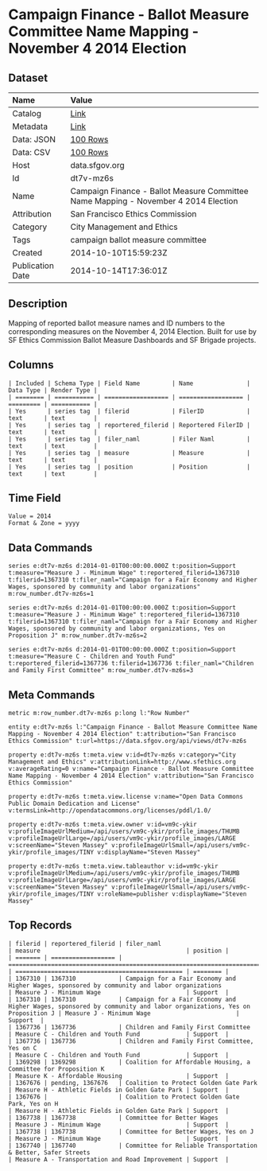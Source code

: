 # Campaign Finance - Ballot Measure Committee Name Mapping - November 4 2014 Election

## Dataset

| Name | Value |
| :--- | :---- |
| Catalog | [Link](https://catalog.data.gov/dataset/campaign-finance-ballot-measure-committee-name-mapping-november-4-2014-election-a9735) |
| Metadata | [Link](https://data.sfgov.org/api/views/dt7v-mz6s) |
| Data: JSON | [100 Rows](https://data.sfgov.org/api/views/dt7v-mz6s/rows.json?max_rows=100) |
| Data: CSV | [100 Rows](https://data.sfgov.org/api/views/dt7v-mz6s/rows.csv?max_rows=100) |
| Host | data.sfgov.org |
| Id | dt7v-mz6s |
| Name | Campaign Finance - Ballot Measure Committee Name Mapping - November 4 2014 Election |
| Attribution | San Francisco Ethics Commission |
| Category | City Management and Ethics |
| Tags | campaign ballot measure committee |
| Created | 2014-10-10T15:59:23Z |
| Publication Date | 2014-10-14T17:36:01Z |

## Description

Mapping of reported ballot measure names and ID numbers to the corresponding measures on the November 4, 2014 Election.  Built for use by SF Ethics Commission Ballot Measure Dashboards and SF Brigade projects.

## Columns

```ls
| Included | Schema Type | Field Name         | Name               | Data Type | Render Type |
| ======== | =========== | ================== | ================== | ========= | =========== |
| Yes      | series tag  | filerid            | FilerID            | text      | text        |
| Yes      | series tag  | reportered_filerid | Reportered FilerID | text      | text        |
| Yes      | series tag  | filer_naml         | Filer Naml         | text      | text        |
| Yes      | series tag  | measure            | Measure            | text      | text        |
| Yes      | series tag  | position           | Position           | text      | text        |
```

## Time Field

```ls
Value = 2014
Format & Zone = yyyy
```

## Data Commands

```ls
series e:dt7v-mz6s d:2014-01-01T00:00:00.000Z t:position=Support t:measure="Measure J - Minimum Wage" t:reportered_filerid=1367310 t:filerid=1367310 t:filer_naml="Campaign for a Fair Economy and Higher Wages, sponsored by community and labor organizations" m:row_number.dt7v-mz6s=1

series e:dt7v-mz6s d:2014-01-01T00:00:00.000Z t:position=Support t:measure="Measure J - Minimum Wage" t:reportered_filerid=1367310 t:filerid=1367310 t:filer_naml="Campaign for a Fair Economy and Higher Wages, sponsored by community and labor organizations, Yes on Proposition J" m:row_number.dt7v-mz6s=2

series e:dt7v-mz6s d:2014-01-01T00:00:00.000Z t:position=Support t:measure="Measure C - Children and Youth Fund" t:reportered_filerid=1367736 t:filerid=1367736 t:filer_naml="Children and Family First Committee" m:row_number.dt7v-mz6s=3
```

## Meta Commands

```ls
metric m:row_number.dt7v-mz6s p:long l:"Row Number"

entity e:dt7v-mz6s l:"Campaign Finance - Ballot Measure Committee Name Mapping - November 4 2014 Election" t:attribution="San Francisco Ethics Commission" t:url=https://data.sfgov.org/api/views/dt7v-mz6s

property e:dt7v-mz6s t:meta.view v:id=dt7v-mz6s v:category="City Management and Ethics" v:attributionLink=http://www.sfethics.org v:averageRating=0 v:name="Campaign Finance - Ballot Measure Committee Name Mapping - November 4 2014 Election" v:attribution="San Francisco Ethics Commission"

property e:dt7v-mz6s t:meta.view.license v:name="Open Data Commons Public Domain Dedication and License" v:termsLink=http://opendatacommons.org/licenses/pddl/1.0/

property e:dt7v-mz6s t:meta.view.owner v:id=vm9c-ykir v:profileImageUrlMedium=/api/users/vm9c-ykir/profile_images/THUMB v:profileImageUrlLarge=/api/users/vm9c-ykir/profile_images/LARGE v:screenName="Steven Massey" v:profileImageUrlSmall=/api/users/vm9c-ykir/profile_images/TINY v:displayName="Steven Massey"

property e:dt7v-mz6s t:meta.view.tableauthor v:id=vm9c-ykir v:profileImageUrlMedium=/api/users/vm9c-ykir/profile_images/THUMB v:profileImageUrlLarge=/api/users/vm9c-ykir/profile_images/LARGE v:screenName="Steven Massey" v:profileImageUrlSmall=/api/users/vm9c-ykir/profile_images/TINY v:roleName=publisher v:displayName="Steven Massey"
```

## Top Records

```ls
| filerid | reportered_filerid | filer_naml                                                                                                         | measure                                         | position | 
| ======= | ================== | ================================================================================================================== | =============================================== | ======== | 
| 1367310 | 1367310            | Campaign for a Fair Economy and Higher Wages, sponsored by community and labor organizations                       | Measure J - Minimum Wage                        | Support  | 
| 1367310 | 1367310            | Campaign for a Fair Economy and Higher Wages, sponsored by community and labor organizations, Yes on Proposition J | Measure J - Minimum Wage                        | Support  | 
| 1367736 | 1367736            | Children and Family First Committee                                                                                | Measure C - Children and Youth Fund             | Support  | 
| 1367736 | 1367736            | Children and Family First Committee, Yes on C                                                                      | Measure C - Children and Youth Fund             | Support  | 
| 1369298 | 1369298            | Coalition for Affordable Housing, a Committee for Proposition K                                                    | Measure K - Affordable Housing                  | Support  | 
| 1367676 | pending, 1367676   | Coalition to Protect Golden Gate Park                                                                              | Measure H - Athletic Fields in Golden Gate Park | Support  | 
| 1367676 |                    | Coalition to Protect Golden Gate Park, Yes on H                                                                    | Measure H - Athletic Fields in Golden Gate Park | Support  | 
| 1367738 | 1367738            | Committee for Better Wages                                                                                         | Measure J - Minimum Wage                        | Support  | 
| 1367738 | 1367738            | Committee for Better Wages, Yes on J                                                                               | Measure J - Minimum Wage                        | Support  | 
| 1367740 | 1367740            | Committee for Reliable Transportation & Better, Safer Streets                                                      | Measure A - Transportation and Road Improvement | Support  | 
```
